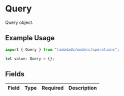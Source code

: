# Query

Query object.

## Example Usage

```typescript
import { Query } from "lambdadb/models/operations";

let value: Query = {};
```

## Fields

| Field       | Type        | Required    | Description |
| ----------- | ----------- | ----------- | ----------- |